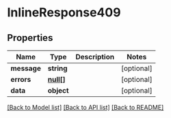# InlineResponse409

## Properties
Name | Type | Description | Notes
------------ | ------------- | ------------- | -------------
**message** | **string** |  | [optional] 
**errors** | [**null[]**](.md) |  | [optional] 
**data** | **object** |  | [optional] 

[[Back to Model list]](../../README.md#documentation-for-models) [[Back to API list]](../../README.md#documentation-for-api-endpoints) [[Back to README]](../../README.md)

